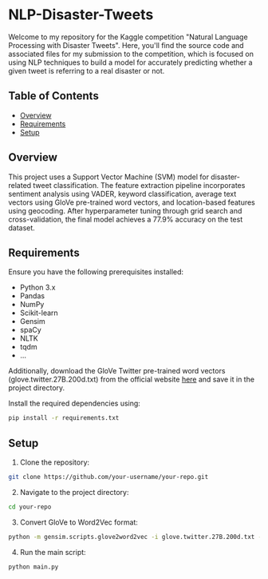 # NLP-Disaster-Tweets

Welcome to my repository for the Kaggle competition "Natural Language Processing with Disaster Tweets". Here, you'll find the source code and associated files for my submission to the competition, which is focused on using NLP techniques to build a model for accurately predicting whether a given tweet is referring to a real disaster or not.

## Table of Contents

- [Overview](#overview)
- [Requirements](#requirements)
- [Setup](#setup)

## Overview

This project uses a Support Vector Machine (SVM) model for disaster-related tweet classification. The feature extraction pipeline incorporates sentiment analysis using VADER, keyword classification, average text vectors using GloVe pre-trained word vectors, and  location-based features using geocoding. After hyperparameter tuning through grid search and cross-validation, the final model achieves a 77.9% accuracy on the test dataset.

## Requirements

Ensure you have the following prerequisites installed:

- Python 3.x
- Pandas
- NumPy
- Scikit-learn
- Gensim
- spaCy
- NLTK
- tqdm
- ...

Additionally, download the GloVe Twitter pre-trained word vectors (glove.twitter.27B.200d.txt) from the official website [here](https://nlp.stanford.edu/projects/glove/) and save it in the project directory.

Install the required dependencies using:

```bash
pip install -r requirements.txt
```

## Setup

1. Clone the repository:
   
```bash
git clone https://github.com/your-username/your-repo.git
```

2. Navigate to the project directory:
 
```bash
cd your-repo
```

3. Convert GloVe to Word2Vec format:
   
```bash
python -m gensim.scripts.glove2word2vec -i glove.twitter.27B.200d.txt -o glove.twitter.27B.200d.word2vec
```

4. Run the main script:
   
```bash
python main.py
```
   

